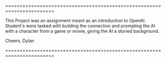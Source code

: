 =======================================================================

This Project was an assignment meant as an introduction to OpenAI. Student's
were tasked with building the connection and prompting the AI with
a character from a game or movie, giving the AI a storied background.

Cheers,
Dylan

=======================================================================
